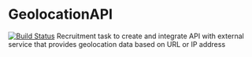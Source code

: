 # GeolocationAPI
[![Build Status](https://piotr-laskawski.visualstudio.com/GeolocationAPI/_apis/build/status/piolas.GeolocationAPI?branchName=master)](https://piotr-laskawski.visualstudio.com/GeolocationAPI/_build/latest?definitionId=2&branchName=master)
Recruitment task to create and integrate API with external service that provides geolocation data based on URL or IP address

